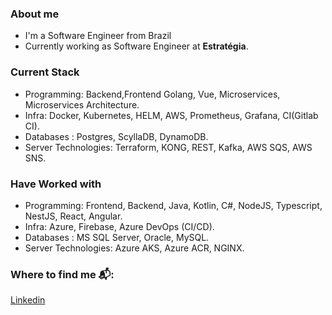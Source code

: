### About me
-  I'm a Software Engineer from Brazil
-  Currently working as Software Engineer at **Estratégia**.

### Current Stack

-  Programming: Backend,Frontend Golang, Vue, Microservices, Microservices Architecture.
-  Infra: Docker, Kubernetes, HELM, AWS, Prometheus, Grafana, CI(Gitlab CI).
-  Databases : Postgres, ScyllaDB, DynamoDB.
-  Server Technologies: Terraform, KONG, REST, Kafka, AWS SQS, AWS SNS.

### Have Worked with

-  Programming: Frontend, Backend, Java, Kotlin, C#, NodeJS, Typescript, NestJS, React, Angular.
-  Infra: Azure, Firebase, Azure DevOps (CI/CD).
-  Databases : MS SQL Server, Oracle, MySQL.
-  Server Technologies: Azure AKS, Azure ACR, NGINX.


### Where to find me 📬:
<a href="https://www.linkedin.com/in/ianoliveiradev/">
  Linkedin
</a>
<br/>
